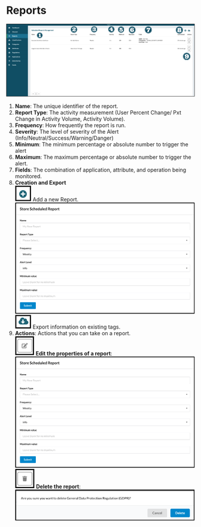 # Reports

![reports](../assets/images/reports.png "Reports")

1. **Name**: The unique identifier of the report.
2. **Report Type**: The activity measurement (User Percent Change/ Pxt Change in Activity Volume, Activity Volume).
3. **Frequency**: How frequently the report is run.
4. **Severity**: The level of severity of the Alert (Info/Neutral/Success/Warning/Danger)
5. **Minimum**: The minimum percentage or absolute number to trigger the alert
6. **Maximum**: The maximum percentage or absolute number to trigger the alert.
7. **Fields**: The combination of application, attribute, and operation being monitored.
8. **Creation and Export**<br/>
    ![Add](../assets/images/add.png "Add") Add a new Report.
    ![create_report](../assets/images/create_report.png "Create Report")
    ![export](../assets/images/export.png "Export") Export information on existing tags.
9. **Actions**: Actions that you can take on a report.<br/>
  ![edit](../assets/images/edit.png "Edit") **Edit the properties of a report**:
  ![create_report](../assets/images/create_report.png "Create Report")
  ![delete](../assets/images/delete.png "Delete") **Delete the report**:
  ![delete_regulation](../assets/images/delete-regulation.png "Delete Regulation Prompt")

